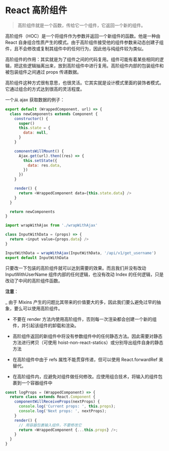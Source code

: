 # React 高阶组件

> 高阶组件就是一个函数，传给它一个组件，它返回一个新的组件。

高阶组件（HOC）是一个将组件作为参数并返回一个新组件的函数。他是一种由 React 自身组合性质产生的模式。由于高阶组件接受他的组件参数来动态创建子组件，且不会修改或复制其组件中的任何行为，因此他与纯组件较为类似。

高阶组件的作用：其实就是为了组件之间的代码复用。组件可能有着某些相同的逻辑，把这些逻辑抽离出来，放到高阶组件中进行复用。高阶组件内部的包装组件和被包装组件之间通过 props 传递数据。

高阶组件这种方式很有意思，也很灵活。它其实就是设计模式里面的装饰者模式。它通过组合的方式达到很高的灵活程度。

一个从 ajax 获取数据的例子：

```javascript
export default (WrappedComponent, url) => {
  class newComponents extends Component {
    constructor() {
      super()
      this.state = {
        data: null,
      }
    }

    comonentsWillMount() {
      Ajax.get(url).then((res) => {
        this.setState({
          data: res.data,
        })
      })
    }

    render() {
      return <WrappedComponent data={this.state.data} />
    }
  }

  return newComponents
}
```

```javascript
import wrapWithAjax from './wrapWithAjax'

class InputWithData = (props) => {
  return <input value={props.data} />
}

InputWithData = wrapWithAjax(InputWithData, '/api/v1/get_username')
export default InputWithData
```

只要改一下包装的高阶组件就可以达到需要的效果。而且我们并没有改动 InputWithUserName 组件内部的任何逻辑，也没有改动 Index 的任何逻辑，只是改动了中间的高阶组件函数。

**注意**：

_ 由于 Mixins 产生的问题比其带来的价值要大的多，因此我们要么避免过早的抽象，要么可以使用高阶组件。

- 不要在 render 方法内使用高阶组件，否则每一次渲染都会创建一个新的组件，并引起该组件的卸载和渲染。

- 高阶组件返回的新组件中将没有参数组件中的任何静态方法。因此需要对静态方法进行拷贝（可使用 hoist-non-react-statics）或分别导出组件自身的静态方法

- 在高阶组件中由于 refs 属性不能贯穿传递，但可以使用 React.forwardRef 来替代。

- 在高阶组件内，应避免对组件做任何修改。应使用组合技术，将输入的组件包裹到一个容器组件中

```javascript
const logProps = (WrappedComponent) => {
  return class extends React.Component {
    componentWillReceiveProps(nextProps) {
      console.log('Current props: ', this.props);
      console.log('Next props: ', nextProps);
    }
    render() {
      // 用容器包裹输入组件，不要修改它
      return <WrappedComponent {...this.props} />;
    }
  }
}
```